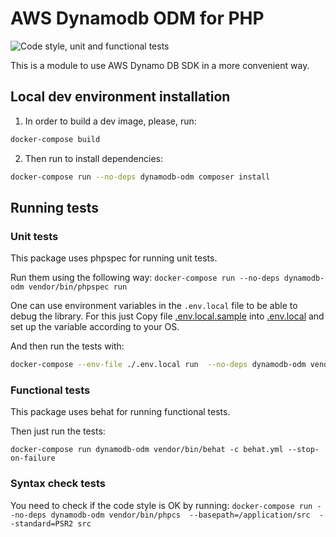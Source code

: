 # AWS Dynamodb ODM for PHP

![Code style, unit and functional tests](https://github.com/AutoProtect-Group/php-dynamodb-odm/actions/workflows/ci.yml/badge.svg)

This is a module to use AWS Dynamo DB SDK in a more convenient way.

## Local dev environment installation

1. In order to build a dev image, please, run: 
```bash
docker-compose build
```
2. Then run to install dependencies: 
```bash
docker-compose run --no-deps dynamodb-odm composer install
```

## Running tests

### Unit tests

This package uses phpspec for running unit tests.

Run them using the following way:
`docker-compose run --no-deps dynamodb-odm vendor/bin/phpspec run`

One can use environment variables in the `.env.local` file to be able to debug the library. For this just Copy file [.env.local.sample](.env.local.sample) into [.env.local](.env.local) and set up the variable according to your OS.

And then run the tests with:

```bash
docker-compose --env-file ./.env.local run  --no-deps dynamodb-odm vendor/bin/phpspec run
```

### Functional tests

This package uses behat for running functional tests.
 
Then just run the tests:
 
`docker-compose run dynamodb-odm vendor/bin/behat -c behat.yml --stop-on-failure`

### Syntax check tests

You need to check if the code style is OK by running:
`docker-compose run --no-deps dynamodb-odm vendor/bin/phpcs  --basepath=/application/src  --standard=PSR2 src`
